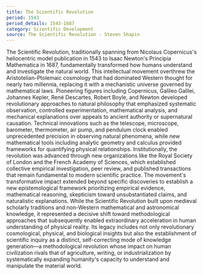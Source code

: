 ```yaml
---
title: The Scientific Revolution
period: 1543
period_details: 1543-1687
category: Scientific Development
source: The Scientific Revolution - Steven Shapin
---
```

The Scientific Revolution, traditionally spanning from Nicolaus Copernicus's heliocentric model publication in 1543 to Isaac Newton's Principia Mathematica in 1687, fundamentally transformed how humans understand and investigate the natural world. This intellectual movement overthrew the Aristotelian-Ptolemaic cosmology that had dominated Western thought for nearly two millennia, replacing it with a mechanistic universe governed by mathematical laws. Pioneering figures including Copernicus, Galileo Galilei, Johannes Kepler, René Descartes, Robert Boyle, and Newton developed revolutionary approaches to natural philosophy that emphasized systematic observation, controlled experimentation, mathematical analysis, and mechanical explanations over appeals to ancient authority or supernatural causation. Technical innovations such as the telescope, microscope, barometer, thermometer, air pump, and pendulum clock enabled unprecedented precision in observing natural phenomena, while new mathematical tools including analytic geometry and calculus provided frameworks for quantifying physical relationships. Institutionally, the revolution was advanced through new organizations like the Royal Society of London and the French Academy of Sciences, which established collective empirical investigation, peer review, and published transactions that remain fundamental to modern scientific practice. The movement's transformative impact extended beyond specific discoveries to establish a new epistemological framework prioritizing empirical evidence, mathematical reasoning, skepticism toward unsubstantiated claims, and naturalistic explanations. While the Scientific Revolution built upon medieval scholarly traditions and non-Western mathematical and astronomical knowledge, it represented a decisive shift toward methodological approaches that subsequently enabled extraordinary acceleration in human understanding of physical reality. Its legacy includes not only revolutionary cosmological, physical, and biological insights but also the establishment of scientific inquiry as a distinct, self-correcting mode of knowledge generation—a methodological revolution whose impact on human civilization rivals that of agriculture, writing, or industrialization by systematically expanding humanity's capacity to understand and manipulate the material world. 